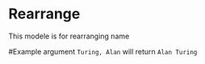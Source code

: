 Rearrange
==========

This modele is for rearranging name

#Example
argument `Turing, Alan` will return `Alan Turing`